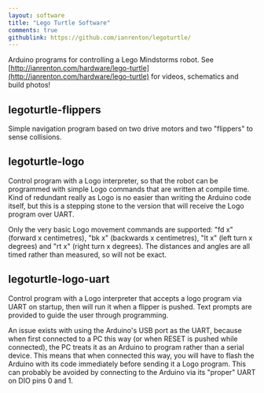 ```yaml
---
layout: software
title: "Lego Turtle Software"
comments: true
githublink: https://github.com/ianrenton/legoturtle/
---
```


Arduino programs for controlling a Lego Mindstorms robot. See [http://ianrenton.com/hardware/lego-turtle](http://ianrenton.com/hardware/lego-turtle) for videos, schematics and build photos!

legoturtle-flippers
-------------------

Simple navigation program based on two drive motors and two "flippers" to sense collisions.

legoturtle-logo
---------------

Control program with a Logo interpreter, so that the robot can be programmed with simple Logo commands that are written at compile time. Kind of redundant really as Logo is no easier than writing the Arduino code itself, but this is a stepping stone to the version that will receive the Logo program over UART.

Only the very basic Logo movement commands are supported: "fd x" (forward x centimetres), "bk x" (backwards x centimetres), "lt x" (left turn x degrees) and "rt x" (right turn x degrees). The distances and angles are all timed rather than measured, so will not be exact.

legoturtle-logo-uart
--------------------

Control program with a Logo interpreter that accepts a logo program via UART on startup, then will run it when a flipper is pushed. Text prompts are provided to guide the user through programming.

An issue exists with using the Arduino's USB port as the UART, because when first connected to a PC this way (or when RESET is pushed while connected), the PC treats it as an Arduino to program rather than a serial device. This means that when connected this way, you will have to flash the Arduino with its code immediately before sending it a Logo program. This can probably be avoided by connecting to the Arduino via its "proper" UART on DIO pins 0 and 1.

